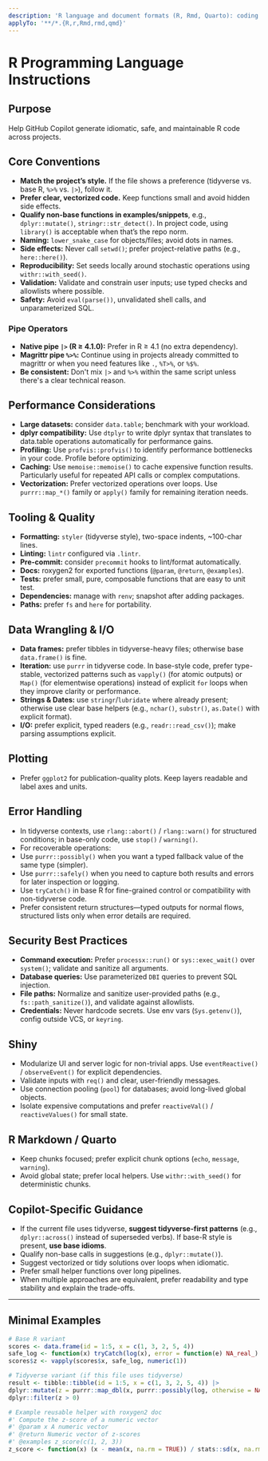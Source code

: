 ```yaml
---
description: 'R language and document formats (R, Rmd, Quarto): coding standards and Copilot guidance for idiomatic, safe, and consistent code generation.'
applyTo: '**/*.{R,r,Rmd,rmd,qmd}'
---
```


# R Programming Language Instructions

## Purpose

Help GitHub Copilot generate idiomatic, safe, and maintainable R code across projects.

## Core Conventions

- **Match the project’s style.** If the file shows a preference (tidyverse vs. base R, `%>%` vs. `|>`), follow it.
- **Prefer clear, vectorized code.** Keep functions small and avoid hidden side effects.
- **Qualify non-base functions in examples/snippets**, e.g., `dplyr::mutate()`, `stringr::str_detect()`. In project code, using `library()` is acceptable when that’s the repo norm.
- **Naming:** `lower_snake_case` for objects/files; avoid dots in names.
- **Side effects:** Never call `setwd()`; prefer project-relative paths (e.g., `here::here()`).
- **Reproducibility:** Set seeds locally around stochastic operations using `withr::with_seed()`.
- **Validation:** Validate and constrain user inputs; use typed checks and allowlists where possible.
- **Safety:** Avoid `eval(parse())`, unvalidated shell calls, and unparameterized SQL.

### Pipe Operators

- **Native pipe `|>` (R ≥ 4.1.0):** Prefer in R ≥ 4.1 (no extra dependency).
- **Magrittr pipe `%>%`:** Continue using in projects already committed to magrittr or when you need features like `.`, `%T>%`, or `%$%`.
- **Be consistent:** Don't mix `|>` and `%>%` within the same script unless there's a clear technical reason.

## Performance Considerations

- **Large datasets:** consider `data.table`; benchmark with your workload.
- **dplyr compatibility:** Use `dtplyr` to write dplyr syntax that translates to data.table operations automatically for performance gains.
- **Profiling:** Use `profvis::profvis()` to identify performance bottlenecks in your code. Profile before optimizing.
- **Caching:** Use `memoise::memoise()` to cache expensive function results. Particularly useful for repeated API calls or complex computations.
- **Vectorization:** Prefer vectorized operations over loops. Use `purrr::map_*()` family or `apply()` family for remaining iteration needs.

## Tooling & Quality

- **Formatting:** `styler` (tidyverse style), two-space indents, ~100-char lines.
- **Linting:** `lintr` configured via `.lintr`.
- **Pre-commit:** consider `precommit` hooks to lint/format automatically.
- **Docs:** roxygen2 for exported functions (`@param`, `@return`, `@examples`).
- **Tests:** prefer small, pure, composable functions that are easy to unit test.
- **Dependencies:** manage with `renv`; snapshot after adding packages.
- **Paths:** prefer `fs` and `here` for portability.

## Data Wrangling & I/O

- **Data frames:** prefer tibbles in tidyverse-heavy files; otherwise base `data.frame()` is fine.
- **Iteration:** use `purrr` in tidyverse code. In base-style code, prefer type-stable, vectorized patterns such as `vapply()`
  (for atomic outputs) or `Map()` (for elementwise operations) instead of explicit `for` loops when they improve clarity or performance.
- **Strings & Dates:** use `stringr`/`lubridate` where already present; otherwise use clear base helpers (e.g., `nchar()`, `substr()`, `as.Date()` with explicit format).
- **I/O:** prefer explicit, typed readers (e.g., `readr::read_csv()`); make parsing assumptions explicit.

## Plotting

- Prefer `ggplot2` for publication-quality plots. Keep layers readable and label axes and units.

## Error Handling

- In tidyverse contexts, use `rlang::abort()` / `rlang::warn()` for structured conditions; in base-only code, use `stop()` / `warning()`.
- For recoverable operations:
- Use `purrr::possibly()` when you want a typed fallback value of the same type (simpler).
- Use `purrr::safely()` when you need to capture both results and errors for later inspection or logging.
- Use `tryCatch()` in base R for fine-grained control or compatibility with non-tidyverse code.
- Prefer consistent return structures—typed outputs for normal flows, structured lists only when error details are required.

## Security Best Practices

- **Command execution:** Prefer `processx::run()` or `sys::exec_wait()` over `system()`; validate and sanitize all arguments.
- **Database queries:** Use parameterized `DBI` queries to prevent SQL injection.
- **File paths:** Normalize and sanitize user-provided paths (e.g., `fs::path_sanitize()`), and validate against allowlists.
- **Credentials:** Never hardcode secrets. Use env vars (`Sys.getenv()`), config outside VCS, or `keyring`.

## Shiny

- Modularize UI and server logic for non-trivial apps. Use `eventReactive()` / `observeEvent()` for explicit dependencies.
- Validate inputs with `req()` and clear, user-friendly messages.
- Use connection pooling (`pool`) for databases; avoid long-lived global objects.
- Isolate expensive computations and prefer `reactiveVal()` / `reactiveValues()` for small state.

## R Markdown / Quarto

- Keep chunks focused; prefer explicit chunk options (`echo`, `message`, `warning`).
- Avoid global state; prefer local helpers. Use `withr::with_seed()` for deterministic chunks.

## Copilot-Specific Guidance

- If the current file uses tidyverse, **suggest tidyverse-first patterns** (e.g., `dplyr::across()` instead of superseded verbs). If base-R style is present, **use base idioms**.
- Qualify non-base calls in suggestions (e.g., `dplyr::mutate()`).
- Suggest vectorized or tidy solutions over loops when idiomatic.
- Prefer small helper functions over long pipelines.
- When multiple approaches are equivalent, prefer readability and type stability and explain the trade-offs.

---

## Minimal Examples

```r
# Base R variant
scores <- data.frame(id = 1:5, x = c(1, 3, 2, 5, 4))
safe_log <- function(x) tryCatch(log(x), error = function(e) NA_real_)
scores$z <- vapply(scores$x, safe_log, numeric(1))

# Tidyverse variant (if this file uses tidyverse)
result <- tibble::tibble(id = 1:5, x = c(1, 3, 2, 5, 4)) |>
dplyr::mutate(z = purrr::map_dbl(x, purrr::possibly(log, otherwise = NA_real_))) |>
dplyr::filter(z > 0)

# Example reusable helper with roxygen2 doc
#' Compute the z-score of a numeric vector
#' @param x A numeric vector
#' @return Numeric vector of z-scores
#' @examples z_score(c(1, 2, 3))
z_score <- function(x) (x - mean(x, na.rm = TRUE)) / stats::sd(x, na.rm = TRUE)
```
